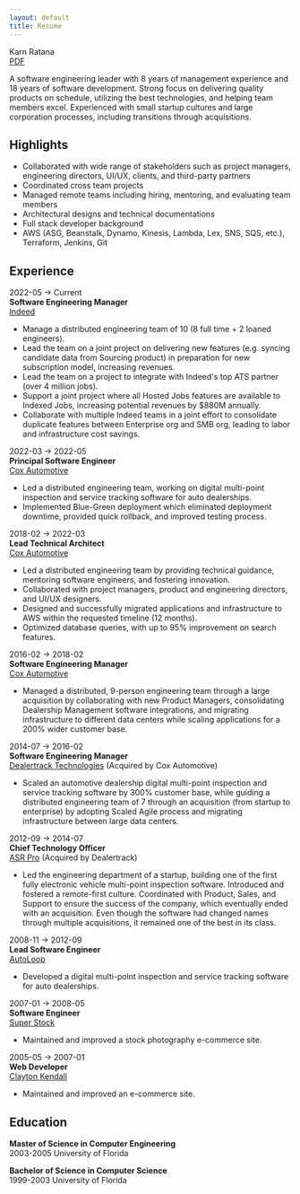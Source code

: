 ```yaml
---
layout: default
title: Resume
---
```


Karn Ratana  
[PDF](../assets/resume.pdf)  


A software engineering leader with 8 years of management experience and 18 years of software development.  Strong focus on delivering quality products on schedule, utilizing the best technologies, and helping team members excel. Experienced with small startup cultures and large corporation processes, including transitions through acquisitions.


## Highlights
- Collaborated with wide range of stakeholders such as project managers, engineering directors, UI/UX, clients, and third-party partners
- Coordinated cross team projects
- Managed remote teams including hiring, mentoring, and evaluating team members
- Architectural designs and technical documentations
- Full stack developer background
- AWS (ASG, Beanstalk, Dynamo, Kinesis, Lambda, Lex, SNS, SQS, etc.), Terraform, Jenkins, Git	



## Experience
2022-05 → Current  
**Software Engineering Manager**  
[Indeed](https://www.indeed.com/)  
- Manage a distributed engineering team of 10 (8 full time + 2 loaned engineers).
- Lead the team on a joint project on delivering new features (e.g. syncing candidate data from Sourcing product) in preparation for new subscription model, increasing revenues.
- Lead the team on a project to integrate with Indeed's top ATS partner (over 4 million jobs).
- Support a joint project where all Hosted Jobs features are available to Indexed Jobs, increasing potential revenues by $880M annually.
- Collaborate with multiple Indeed teams in a joint effort to consolidate duplicate features between Enterprise org and SMB org, leading to labor and infrastructure cost savings.


2022-03 → 2022-05  
**Principal Software Engineer**  
[Cox Automotive](https://www.coxautoinc.com/)  
- Led a distributed engineering team, working on digital multi-point inspection and service tracking software for auto dealerships.
- Implemented Blue-Green deployment which eliminated deployment downtime, provided quick rollback, and improved testing process.


2018-02 → 2022-03  
**Lead Technical Architect**  
[Cox Automotive](https://www.coxautoinc.com/)  
- Led a distributed engineering team by providing technical guidance, mentoring software engineers, and fostering innovation.
- Collaborated with project managers, product and engineering directors, and UI/UX designers.
- Designed and successfully migrated applications and infrastructure to AWS within the requested timeline (12 months).
- Optimized database queries, with up to 95% improvement on search features.

   
2016-02 → 2018-02  
**Software Engineering Manager**  
[Cox Automotive](https://www.coxautoinc.com/)  
- Managed a distributed, 9-person engineering team through a large acquisition by collaborating with new Product Managers, consolidating Dealership Management software integrations, and migrating infrastructure to different data centers while scaling applications for a 200% wider customer base.

2014-07 → 2016-02  
**Software Engineering Manager**  
[Dealertrack Technologies](https://www.dealertrack.com) (Acquired by Cox Automotive)  
- Scaled an automotive dealership digital multi-point inspection and service tracking software by 300% customer base, while guiding a distributed engineering team of 7 through an acquisition (from startup to enterprise) by adopting Scaled Agile process and migrating infrastructure between large data centers.

2012-09 → 2014-07  
**Chief Technology Officer**  
[ASR Pro](https://www.asrpro.com) (Acquired by Dealertrack)  
- Led the engineering department of a startup, building one of the first fully electronic vehicle multi-point inspection software.  Introduced and fostered a remote-first culture.  Coordinated with Product, Sales, and Support to ensure the success of the company, which eventually ended with an acquisition. Even though the software had changed names through multiple acquisitions, it remained one of the best in its class.

2008-11 → 2012-09  
**Lead Software Engineer**  
[AutoLoop](https://www.autoloop.com)  
- Developed a digital multi-point inspection and service tracking software for auto dealerships.

2007-01 → 2008-05  
**Software Engineer**  
[Super Stock](https://www.superstock.com)  
- Maintained and improved a stock photography e-commerce site.

2005-05 → 2007-01  
**Web Developer**  
[Clayton Kendall](https://www.claytonkendall.com)
- Maintained and improved an e-commerce site.


## Education
**Master of Science in Computer Engineering**  
2003-2005 University of Florida 

**Bachelor of Science in Computer Science**  
1999-2003 University of Florida 

